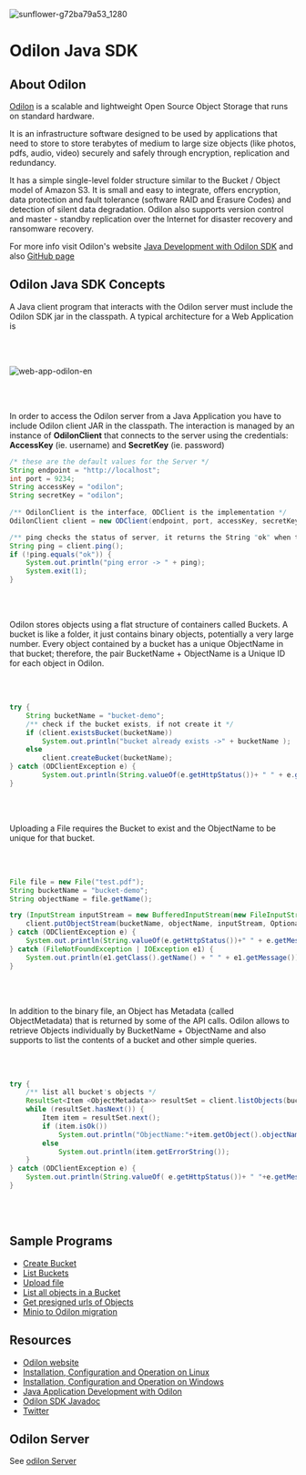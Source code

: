 
![sunflower-g72ba79a53_1280](https://github.com/atolomei/odilon-client/assets/29349757/13cf02bd-68df-41f4-ba09-c26519c287c1)

<h1>Odilon Java SDK </h1>

<h2>About Odilon</h2>
<p> <a href="https://odilon.io">Odilon</a> is a scalable and lightweight Open Source Object Storage that runs on standard hardware.</p>
<p>It is an infrastructure software designed to be used by applications that need to store to store terabytes of medium to large size objects (like photos, pdfs, audio, video) securely and safely through encryption, replication and redundancy. </p> 
<p>It has a simple single-level folder structure similar to the Bucket / Object model of Amazon S3. It is small and easy to integrate, offers encryption, data protection and fault tolerance (software RAID and Erasure Codes) and detection of silent data degradation. Odilon also supports version control and master - standby replication over the Internet for disaster recovery and ransomware recovery.</p>
<p>
For more info visit Odilon's website <a href="https://odilon.io/development.html">Java Development with Odilon SDK</a> and also <a href="https://githug.com/odilon-server.html"> GitHub page</a> 	
</p>

<h2>Odilon Java SDK Concepts</h2>

<p>A Java client program that interacts with the Odilon server must include the Odilon SDK jar in the classpath.
A typical architecture for a Web Application is</p>
<br/>
<br/>

![web-app-odilon-en](https://github.com/atolomei/odilon-client/assets/29349757/aa736909-f247-4a18-99b9-166adacf0929)


<br/>
<br/>

<p>In order to access the Odilon server from a Java Application you have to include Odilon client JAR in the classpath. The interaction is managed by an instance of <b>OdilonClient</b> that connects to the server using the credentials: <b>AccessKey</b> (ie. username) and <b>SecretKey</b> (ie. password)</p>

```java
/* these are the default values for the Server */
String endpoint = "http://localhost";
int port = 9234;
String accessKey = "odilon";
String secretKey = "odilon";
						
/** OdilonClient is the interface, ODClient is the implementation */
OdilonClient client = new ODClient(endpoint, port, accessKey, secretKey);

/** ping checks the status of server, it returns the String "ok" when the server is normal */
String ping = client.ping();
if (!ping.equals("ok")) {
	System.out.println("ping error -> " + ping);
	System.exit(1);
}
```

<br/>
<br/>
<p>Odilon stores objects using a flat structure of containers called Buckets. A bucket is like a folder, it just contains binary objects, potentially a very large number. Every object contained by a bucket has a unique ObjectName in that bucket; therefore, the pair BucketName + ObjectName is a Unique ID for each object in Odilon.</p>
<br/>
<br/>

```java
try {
    String bucketName = "bucket-demo";
    /** check if the bucket exists, if not create it */
    if (client.existsBucket(bucketName))
        System.out.println("bucket already exists ->" + bucketName );
    else 
        client.createBucket(bucketName);
} catch (ODClientException e) {
        System.out.println(String.valueOf(e.getHttpStatus())+ " " + e.getMessage()+" " + String.valueOf(e.getErrorCode()));
}
```

<br/>
<br/>
<p>Uploading a File requires the Bucket to exist and the ObjectName to be unique for that bucket.</p>
<br/>
<br/>

```java
File file = new File("test.pdf");
String bucketName = "bucket-demo";
String objectName = file.getName();

try (InputStream inputStream = new BufferedInputStream(new FileInputStream(file))) {	
	client.putObjectStream(bucketName, objectName, inputStream, Optional.of(file.getName()), Optional.empty());
} catch (ODClientException e) {
	System.out.println(String.valueOf(e.getHttpStatus())+" " + e.getMessage()+" " + String.valueOf(e.getErrorCode()));
} catch (FileNotFoundException | IOException e1) {
	System.out.println(e1.getClass().getName() + " " + e1.getMessage());
}
```

<br/>
<br/>
<p>In addition to the binary file, an Object has Metadata (called ObjectMetadata) that is returned by some of the API calls. Odilon allows to retrieve Objects individually by BucketName + ObjectName and also supports to list the contents of a bucket and other simple queries.</p>

<br/>
<br/>

```java
try {
	/** list all bucket's objects */
	ResultSet<Item <ObjectMetadata>> resultSet = client.listObjects(bucket.getName());
	while (resultSet.hasNext()) {
		Item item = resultSet.next();
		if (item.isOk())
			System.out.println("ObjectName:"+item.getObject().objectName+" | file: " + item.getObject().fileName);
		else
			System.out.println(item.getErrorString());
	}
} catch (ODClientException e) {
   	System.out.println(String.valueOf( e.getHttpStatus())+ " "+e.getMessage() + " "+String.valueOf(e.getErrorCode()));
}
```
<br/>
<br/>

<h2>Sample Programs</h2>



<ul>
<li><a href="https://github.com/atolomei/odilon-client/blob/main/src/test/io/odilon/demo/SampleBucketCreation.java">Create Bucket</a></li>	
<li><a href="https://github.com/atolomei/odilon-client/blob/main/src/test/io/odilon/demo/SampleListBuckets.java">List Buckets</a></li>	
<li><a href="https://github.com/atolomei/odilon-client/blob/main/src/test/io/odilon/demo/SamplePutObject.java">Upload file</a></li>		
<li><a href="https://github.com/atolomei/odilon-client/blob/main/src/test/io/odilon/demo/SampleListObjects.java">List all objects in a Bucket</a></li>	
<li><a href="https://odilon.io/examples/SamplePresignedUrl.java">Get presigned urls of Objects</a></li>	
<li><a href="https://github.com/atolomei/miniomigration">Minio to Odilon migration</a></li>
</ul>

<h2>Resources</h2>
<p>
<ul>
<li><a href="https://odilon.io" target="_blank">Odilon website</a></li>	
<li><a href="https://odilon.io/configuration-linux.html" target="_blank">Installation, Configuration and Operation on Linux</a></li>	
<li><a href="https://odilon.io/configuration-windows.html" target="_blank">Installation, Configuration and Operation on Windows</a></li>		
<li><a href="https://odilon.io/development.html" target="_blank">Java Application Development with Odilon</a></li>	
<li><a href="https://odilon.io/javadoc/index.html" target="_blank">Odilon SDK Javadoc</a></li>	
<li><a href="https://twitter.com/odilonSoftware" target="_blank">Twitter</a></li>
</ul>
</p>


<h2>Odilon Server</h2>
<p>See <a href="https://github.com/atolomei/odilon-client" target="_blank">odilon Server</a>
</p>

